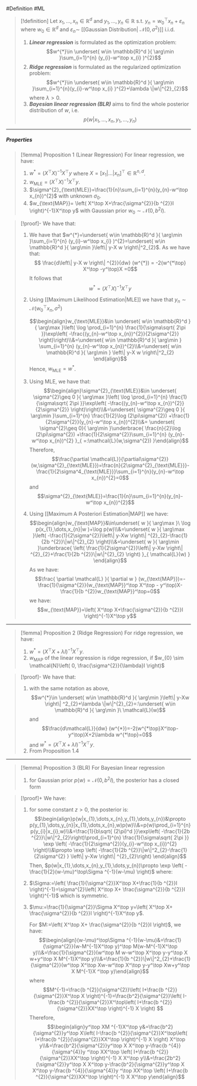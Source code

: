 #Definition #ML 

> [!definition]
> Let $x_{1},\dots,x_{n}\in \mathbb{R}^d$ and $y_{1},\dots,y_{n}\in \mathbb{R}$ s.t. $y_{n}=w_{0}^\top x_{n}+\varepsilon_{n}$ where $w_{0}\in \mathbb{R}^d$ and $\varepsilon_{n} \sim$ [[Gaussian Distribution| $\mathcal{N}(0,\sigma^{2})$]] i.i.d. 
>1. ***Linear regression*** is formulated as the optimization problem: $$w^{*}\in \underset{ w\in \mathbb{R}^d }{ \arg\min }\sum_{i=1}^{n} (y_{i}-w^\top x_{i} )^{2}$$
>2. ***Ridge regression*** is formulated as the regularized optimization problem: $$w^{*}\in \underset{ w\in \mathbb{R}^d }{ \arg\min }\sum_{i=1}^{n}(y_{i}-w^\top x_{i} )^{2}+\lambda \|w\|^{2}_{2}$$where $\lambda>0$. 
>3. ***Bayesian linear regression (BLR)*** aims to find the whole posterior distribution of $w$, i.e. $$p(w|x_{1},\dots,x_{n},y_{1},\dots,y_{n})$$
---
##### Properties
> [!lemma] Proposition 1 (Linear Regression)
> For linear regression, we have:
> 1. $w^*=(X^\top X)^{-1}X^\top y$ where $X=[x_{1}|\dots|x_{n}]^\top\in\mathbb{R}^{n,d}$. 
> 1. $w_{\text{MLE}}=(X^\top X)^{-1}X^\top y$.
> 2. $\sigma^{2}_{\text{MLE}}=\frac{1}{n}\sum_{i=1}^{n}(y_{n}-w^\top x_{n})^{2}$ with unknown $\sigma_{0}$. 
> 3. $w_{\text{MAP}}= \left( X^\top X+\frac{\sigma^{2}}{b ^{2}}I \right)^{-1}X^\top y$ with Gaussian prior $w_{0} \sim \mathcal{N}(0,b ^{2} I)$.

> [!proof]-
> We have that:
> 1. We have that $w^{*}=\underset{ w\in \mathbb{R}^d }{ \arg\min }\sum_{i=1}^{n} (y_{i}-w^\top x_{i} )^{2}=\underset{ w\in \mathbb{R}^d }{ \arg\min }\left\| y-X w \right\|^2_{2}$. As we have that: $$ \frac{d\left\| y-X w \right\| ^{2}}{dw} (w^{*}) = -2(w^{*\top} X^\top -y^\top)X =0$$It follows that $$w^{*}=(X^\top X )^{-1}X^\top y$$
> 1. Using [[Maximum Likelihood Estimation|MLE]] we have that $y_{n} \sim \mathcal{N}(w_{0}^\top x_{n},\sigma^{2})$
>    
>    $$\begin{align}w_{\text{MLE}}&\in \underset{ w\in \mathbb{R}^d }{ \arg\max }\left(  \log \prod_{i=1}^{n} \frac{1}{\sigma\sqrt{ 2\pi }}\exp\left( -\frac{(y_{n}-w^\top x_{n})^{2}}{2\sigma^{2}} \right)\right)\\&=\underset{ w\in \mathbb{R}^d }{ \arg\min } \sum_{i=1}^{n}  (y_{n}-w^\top x_{n})^{2}\\&=\underset{ w\in \mathbb{R}^d }{ \arg\min } \left\| y-X w \right\|^2_{2} \end{align}$$Hence, $w_{\text{MLE}}=w^{*}$.
> 2. Using MLE, we have that: $$\begin{align}\sigma^{2}_{\text{MLE}}&\in \underset{ \sigma^{2}\geq 0 }{ \arg\max }\left(  \log \prod_{i=1}^{n} \frac{1}{\sigma\sqrt{ 2\pi }}\exp\left( -\frac{(y_{n}-w^\top x_{n})^{2}}{2\sigma^{2}} \right)\right)\\&=\underset{ \sigma^{2}\geq 0 }{ \arg\min }\sum_{i=1}^{n} \frac{1}{2}\log  (2\pi\sigma^{2}) +\frac{1}{2\sigma^{2}}(y_{n}-w^\top x_{n})^{2}\\&= \underset{ \sigma^{2}\geq 0}{ \arg\min }\underbrace{ \frac{n}{2}\log  (2\pi\sigma^{2}) +\frac{1}{2\sigma^{2}}\sum_{i=1}^{n} (y_{n}-w^\top x_{n})^{2} }_{ =:\mathcal{L}(w,\sigma^{2}) }\end{align}$$Therefore, $$\frac{\partial \mathcal{L}}{\partial\sigma^{2}}(w,\sigma^{2}_{\text{MLE}})=\frac{n}{2\sigma^{2}_{\text{MLE}}}-\frac{1}{2\sigma^4_{\text{MLE}}}\sum_{i=1}^{n}(y_{n}-w^\top x_{n})^{2}=0$$and $$\sigma^{2}_{\text{MLE}}=\frac{1}{n}\sum_{i=1}^{n}(y_{n}-w^\top x_{n})^{2}$$
> 3. Using [[Maximum A Posteriori Estimation|MAP]] we have: $$\begin{align}w_{\text{MAP}}&\in\underset{ w }{ \arg\max }\ \log p(x_{1},\dots,x_{n}|w )+\log p(w)\\&=\underset{ w }{ \arg\max }\left( -\frac{1}{2\sigma^{2}}\left\| y-Xw \right\| ^{2}_{2}-\frac{1}{2b ^{2}}\|w\|^{2}_{2} \right)\\&=\underset{ w }{ \arg\min }\underbrace{ \left( \frac{1}{2\sigma^{2}}\left\| y-Xw \right\| ^{2}_{2}+\frac{1}{2b ^{2}}\|w\|^{2}_{2} \right) }_{ \mathcal{L}(w) } \end{align}$$As we have: $$\frac{ \partial \mathcal{L} }{ \partial w } (w_{\text{MAP}})=-\frac{1}{\sigma^{2}}(w_{\text{MAP}}^\top X^\top - y^\top)X-\frac{1}{b ^{2}}w_{\text{MAP}}^\top=0$$we have: $$w_{\text{MAP}}=\left( X^\top X+\frac{\sigma^{2}}{b ^{2}}I \right)^{-1}X^\top y$$ 
---
> [!lemma] Proposition 2 (Ridge Regression)
> For ridge regression, we have: 
> 1. $w^{*}=(X^\top X+ \lambda I)^{-1}X^\top y$.
> 2. $w_{\text{MAP}}$ of the linear regression is ridge regression, if $w_{0} \sim \mathcal{N}\left( 0, \frac{\sigma^{2}}{\lambda}I \right)$

> [!proof]-
> We have that:
> 1. with the same notation as above, $$w^{*}\in \underset{ w\in \mathbb{R}^d }{ \arg\min }\left\| y-Xw \right\| ^2_{2}+\lambda \|w\|^{2}_{2}=:\underset{ w\in \mathbb{R}^d }{ \arg\min }\ \mathcal{L}(w)$$and $$\frac{d\mathcal{L}}{dw} (w^{*})=-2(w^{*\top}X^\top-y^\top)X+2\lambda w^{*\top}=0$$and $w^{*}=(X^\top X+\lambda I)^{-1}X^\top y$.
> 2. From Proposition 1.4
---
> [!lemma] Proposition 3 (BLR)
> For Bayesian linear regression
> 1. for Gaussian prior $p(w)=\mathcal{N}(0,b ^{2} I)$, the posterior has a closed form

> [!proof]+
> We have: 
> 1. for some constant $z>0$, the posterior is: $$\begin{align}p(w|x_{1},\dots,x_{n},y_{1},\dots,y_{n})&\propto p(y_{1},\dots,y_{n}|x_{1},\dots,x_{n},w)p(w)\\&=p(w)\prod_{i=1}^{n}p(y_{i}|x_{i},w)\\&=\frac{1}{b\sqrt{ (2\pi)^d }}\exp\left( -\frac{1}{2b ^{2}}\|w\|^2_{2}\right)\prod_{i=1}^{n} \frac{1}{\sigma\sqrt{ 2\pi }} \exp \left( -\frac{1}{2\sigma^{2}}(y_{i}-w^\top x_{i})^{2} \right)\\&\propto \exp \left( -\frac{1}{2b ^{2}}\|w\|^2_{2}-\frac{1}{2\sigma^{2} } \left\| y-Xw \right\| ^{2}_{2}\right)  \end{align}$$Then, $p(w|x_{1},\dots,x_{n},y_{1},\dots,y_{n})\propto \exp \left( -\frac{1}{2}(w-\mu)^\top\Sigma  ^{-1}(w-\mu) \right)$ where: 
> 	1. $\Sigma:=\left( \frac{1}{\sigma^{2}}X^\top X+\frac{1}{b ^{2}}I \right)^{-1}=\sigma^{2}\left( X^\top X+ \frac{\sigma^{2}}{b ^{2}}I \right)^{-1}$ which is symmetric. 
> 	2. $\mu:=\frac{1}{\sigma^{2}}\Sigma X^\top y=\left( X^\top X+ \frac{\sigma^{2}}{b ^{2}}I \right)^{-1}X^\top y$.
> 	   
>      For $M:=\left( X^\top X+ \frac{\sigma^{2}}{b ^{2}}I \right)$, we have: $$\begin{align}(w-\mu)^\top\Sigma ^{-1}(w-\mu)&=\frac{1}{\sigma^{2}}(w-M^{-1}X^\top y)^\top M(w-M^{-1}X^\top y)\\&=\frac{1}{\sigma^{2}}(w^\top M w-w^\top X^\top y-y^\top X w+y^\top X M^{-1}X^\top y)\\&=\frac{1}{b ^{2}}\|w\|^2_{2}+\frac{1}{\sigma^{2}}(w^\top X^\top Xw-w^\top X^\top y-y^\top Xw+y^\top X M^{-1}X ^\top y)\end{align}$$where $$M^{-1}=\frac{b ^{2}}{\sigma^{2}}\left( I+\frac{b ^{2}}{\sigma^{2}}X^\top X \right)^{-1}=\frac{b^2}{\sigma^{2}}\left( I-\frac{b ^{2}}{\sigma^{2}}X^\top\left( I+\frac{b ^{2}}{\sigma^{2}}XX^\top \right)^{-1} X \right)  $$Therefore, $$\begin{align}y^\top XM  ^{-1}X^\top y&=\frac{b^2}{\sigma^{2}}y^\top X\left( I-\frac{b ^{2}}{\sigma^{2}}X^\top\left( I+\frac{b ^{2}}{\sigma^{2}}XX^\top \right)^{-1} X \right) X^\top y\\&=\frac{b^2}{\sigma^{2}}y^\top X X^\top y-\frac{b ^{4}}{\sigma^{4}}y ^\top XX^\top \left( I+\frac{b ^{2}}{\sigma^{2}}XX^\top \right)^{-1} X  X^\top y\\&=\frac{2b^2}{\sigma^{2}}y^\top X X^\top y-\frac{b^2}{\sigma^{2}}y^\top X X^\top y-\frac{b ^{4}}{\sigma^{4}}y ^\top XX^\top \left( I+\frac{b ^{2}}{\sigma^{2}}XX^\top \right)^{-1} X  X^\top y\end{align}$$
